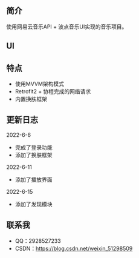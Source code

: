 ## 简介

使用网易云音乐API + 波点音乐UI实现的音乐项目。

## UI

## 特点
* 使用MVVM架构模式
* Retrofit2 + 协程完成的网络请求
* 内置换肤框架

## 更新日志

2022-6-6
* 完成了登录功能
* 添加了换肤框架

2022-6-11
* 添加了播放界面

2022-6-15
* 添加了发现模块

## 联系我

* QQ：2928527233
* CSDN：https://blog.csdn.net/weixin_51298509

